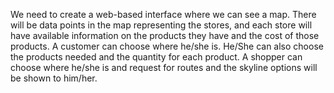 We need to create a web-based interface where we can see a map. There will be data points in the map representing the stores, and each store will have available information on the products they have and the cost of those products. A customer can choose where he/she is. He/She can also choose the products needed and the quantity for each product. A shopper can choose where he/she is and request for routes and the skyline options will be shown to him/her.
